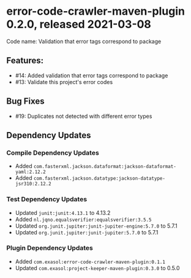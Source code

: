 # error-code-crawler-maven-plugin 0.2.0, released 2021-03-08

Code name: Validation that error tags correspond to package

## Features:

* #14: Added validation that error tags correspond to package
* #13: Validate this project's error codes

## Bug Fixes

* #19: Duplicates not detected with different error types

## Dependency Updates

### Compile Dependency Updates

* Added `com.fasterxml.jackson.dataformat:jackson-dataformat-yaml:2.12.2`
* Added `com.fasterxml.jackson.datatype:jackson-datatype-jsr310:2.12.2`

### Test Dependency Updates

* Updated `junit:junit:4.13.1` to 4.13.2
* Added `nl.jqno.equalsverifier:equalsverifier:3.5.5`
* Updated `org.junit.jupiter:junit-jupiter-engine:5.7.0` to 5.7.1
* Updated `org.junit.jupiter:junit-jupiter:5.7.0` to 5.7.1

### Plugin Dependency Updates

* Added `com.exasol:error-code-crawler-maven-plugin:0.1.1`
* Updated `com.exasol:project-keeper-maven-plugin:0.3.0` to 0.5.0
